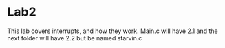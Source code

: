 # Lab2
This lab covers interrupts, and how they work. 
Main.c will have 2.1 and the next folder will have 2.2 but be named starvin.c

